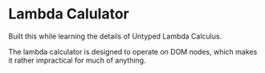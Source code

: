 Lambda Calulator
================

Built this while learning the details of Untyped Lambda Calculus.

The lambda calculator is designed to operate on DOM nodes, which
makes it rather impractical for much of anything.

